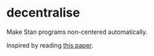 # decentralise
Make Stan programs non-centered automatically.

Inspired by reading [this paper](https://arxiv.org/abs/1906.03028).
